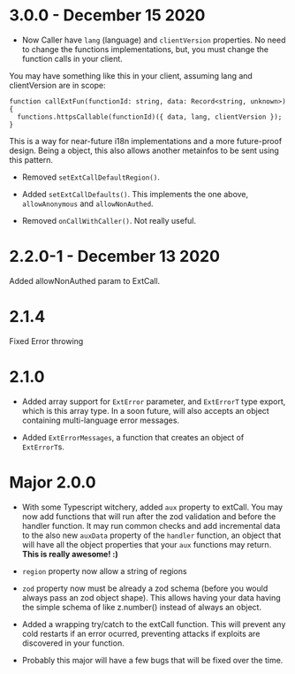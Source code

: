 <!-- * `zod` property is now optional. You now have to  -->

# 3.0.0 - December 15 2020

* Now Caller have `lang` (language) and `clientVersion` properties. No need to change the functions implementations, but, you must change the function calls in your client.

You may have something like this in your client, assuming lang and clientVersion are in scope:
```
function callExtFun(functionId: string, data: Record<string, unknown>) {
  functions.httpsCallable(functionId)({ data, lang, clientVersion });
}
```

This is a way for near-future i18n implementations and a more future-proof design. Being a object, this also allows another metainfos to be sent using this pattern.

* Removed `setExtCallDefaultRegion()`.
* Added `setExtCallDefaults()`. This implements the one above, `allowAnonymous` and `allowNonAuthed`.

* Removed `onCallWithCaller()`. Not really useful.


# 2.2.0-1 - December 13 2020

Added allowNonAuthed param to ExtCall.


# 2.1.4

Fixed Error throwing

# 2.1.0

* Added array support for `ExtError` parameter, and `ExtErrorT` type export, which is this array type. In a soon future, will also accepts an object containing multi-language error messages.

* Added `ExtErrorMessages`, a function that creates an object of `ExtErrorT`s.

# Major 2.0.0

* With some Typescript witchery, added `aux` property to extCall. You may now add functions that will run after the zod validation and before the handler function. It may run common checks and add incremental data to the also new `auxData` property of the `handler` function, an object that will have all the object properties that your `aux` functions may return.
**This is really awesome! :\)**

* `region` property now allow a string of regions

* `zod` property now must be already a zod schema (before you would always pass an zod object shape). This allows having your data having the simple schema of like z.number() instead of always an object.

* Added a wrapping try/catch to the extCall function. This will prevent any cold restarts if an error ocurred, preventing attacks if exploits are discovered in your function.

* Probably this major will have a few bugs that will be fixed over the time.